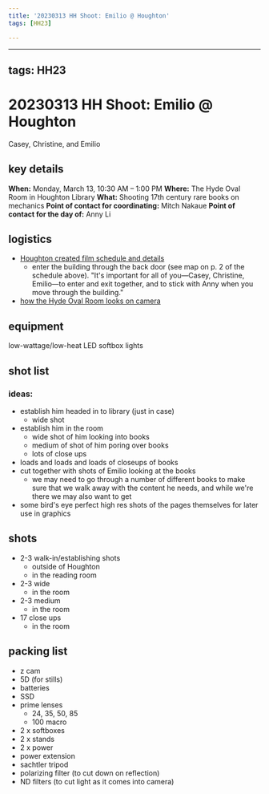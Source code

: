 ```yaml
---
title: '20230313 HH Shoot: Emilio @ Houghton'
tags: [HH23]

---
```


---
tags: HH23
---
# 20230313 HH Shoot: Emilio @ Houghton
Casey, Christine, and Emilio
## key details
**When:** Monday, March 13, 10:30 AM – 1:00 PM
**Where:** The Hyde Oval Room in Houghton Library
**What:** Shooting 17th century rare books on mechanics
**Point of contact for coordinating:** Mitch Nakaue
**Point of contact for the day of:** Anny Li

## logistics
* [Houghton created film schedule and details](https://docs.google.com/document/d/1pSpEU1FymaLWWMAXMVka4B2__H5LKti7/edit)
    * enter the building through the back door (see map on p. 2 of the schedule above).  "It's important for all of you—Casey, Christine, Emilio—to enter and exit together, and to stick with Anny when you move through the building."
* [how the Hyde Oval Room looks on camera](https://www.edx.org/course/digital-humanities-in-practice-from-research-question-to-results)
## equipment 
low-wattage/low-heat LED softbox lights
## shot list
### ideas:
* establish him headed in to library (just in case)
    * wide shot
* establish him in the room
    * wide shot of him looking into books
    * medium of shot of him poring over books
    * lots of close ups
* loads and loads and loads of closeups of books
* cut together with shots of Emilio looking at the books
    * we may need to go through a number of different books to make sure that we walk away with the content he needs, and while we're there we may also want to get
* some bird's eye perfect high res shots of the pages themselves for later use in graphics

## shots
* 2-3 walk-in/establishing shots
    * outside of Houghton
    * in the reading room
* 2-3 wide
    * in the room
* 2-3 medium
    * in the room
* 17 close ups
    * in the room

## packing list
* z cam
* 5D (for stills)
* batteries
* SSD
* prime lenses
    * 24, 35, 50, 85
    * 100 macro
* 2 x softboxes
* 2 x stands
* 2 x power
* power extension
* sachtler tripod
* polarizing filter (to cut down on reflection)
* ND filters (to cut light as it comes into camera)

